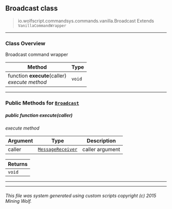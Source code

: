 ## Broadcast __class__

>io.wolfscript.commandsys.commands.vanilla.Broadcast
>Extends `VanillaCommandWrapper`

---

### Class Overview

Broadcast command wrapper

Method | Type   
--- | :--- 
 function __execute__(caller) <br> _execute method_ | `void`



---


### Public Methods for [`Broadcast`](Broadcast.md)

##### <a id='execute'></a>public  function __execute__(caller)

_execute method_

Argument | Type | Description  
--- | --- | --- 
caller | [`MessageReceiver`](../../../chat/MessageReceiver.md) | caller argument

Returns | 
--- | 
`void` |


---
---


###### This file was system generated using custom scripts copyright (c) 2015 Mining Wolf.
	

